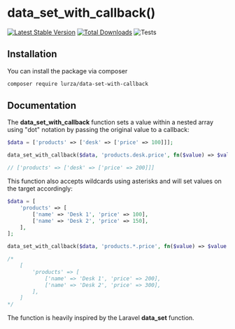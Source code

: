 # data_set_with_callback()

[![Latest Stable Version](http://poser.pugx.org/lurza/data-set-with-callback/v)](https://packagist.org/packages/lurza/data-set-with-callback)
[![Total Downloads](http://poser.pugx.org/lurza/data-set-with-callback/downloads)](https://packagist.org/packages/lurza/data-set-with-callback)
![Tests](https://github.com/lurza/data-set-with-callback/actions/workflows/tests.yaml/badge.svg)

## Installation

You can install the package via composer

```bash
composer require lurza/data-set-with-callback 
```

## Documentation

The **data_set_with_callback** function sets a value within a nested array using "dot" notation by passing the original value to a callback:

```php
$data = ['products' => ['desk' => ['price' => 100]]];

data_set_with_callback($data, 'products.desk.price', fn($value) => $value * 2);

// ['products' => ['desk' => ['price' => 200]]]
```

This function also accepts wildcards using asterisks and will set values on the target accordingly:

```php
$data = [
    'products' => [
        ['name' => 'Desk 1', 'price' => 100],
        ['name' => 'Desk 2', 'price' => 150],
    ],
];

data_set_with_callback($data, 'products.*.price', fn($value) => $value * 2);

/*
    [
        'products' => [
            ['name' => 'Desk 1', 'price' => 200],
            ['name' => 'Desk 2', 'price' => 300],
        ],
    ]
*/
```

The function is heavily inspired by the Laravel **data_set** function.
